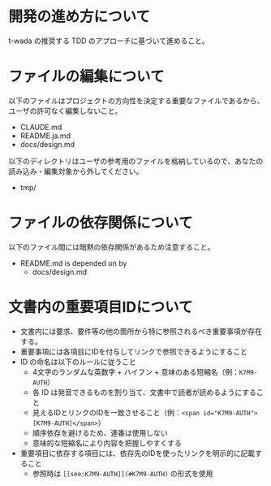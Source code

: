 
# 開発の進め方について

t-wada の推奨する TDD のアプローチに基づいて進めること。

# ファイルの編集について

以下のファイルはプロジェクトの方向性を決定する重要なファイルであるから、
ユーザの許可なく編集しないこと。

- CLAUDE.md
- README.ja.md
- docs/design.md

以下のディレクトリはユーザの参考用のファイルを格納しているので、あなたの読み込み・編集対象から外してください。

- tmp/

# ファイルの依存関係について

以下のファイル間には暗黙の依存関係があるため注意すること。

- README.md is depended on by
  - docs/design.md

# 文書内の重要項目IDについて

- 文書内には要求、要件等の他の箇所から特に参照されるべき重要事項が存在する。
- 重要事項には各項目にIDを付与してリンクで参照できるようにすること
- ID の命名は以下のルールに従うこと
  - 4文字のランダムな英数字 + ハイフン + 意味のある短縮名（例：`K7M9-AUTH`）
  - 各 ID は発音できるものを割り当て、文書中で読者が読めるようにすること
  - 見えるIDとリンクのIDを一致させること（例：`<span id="K7M9-AUTH">[K7M9-AUTH]</span>`）
  - 順序依存を避けるため、連番は使用しない
  - 意味的な短縮名により内容を把握しやすくする
- 重要項目に依存する項目には、依存先のIDを使ったリンクを明示的に記載すること
  - 参照時は `[[see:K7M9-AUTH]](#K7M9-AUTH)` の形式を使用
